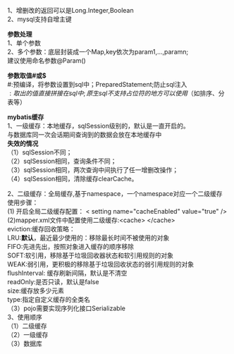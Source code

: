 1、增删改的返回可以是Long.Integer,Boolean  
2、mysql支持自增主键  


**参数处理**  
1、单个参数  
2、多个参数：底层封装成一个Map,key依次为param1,...,paramn;  
    建议使用命名参数@Param()   

**参数取值#或$**  
\#:预编译，将参数设置到sql中；PreparedStatement;防止sql注入  
$:取出的值直接拼接在sql中;原生sql不支持占位符的地方可以使用$（如排序、分表等）  
   
    
**mybatis缓存**  
1、一级缓存：本地缓存，sqlSession级别的，默认是一直开启的。  
    与数据库同一次会话期间查询到的数据会放在本地缓存中  
  **失效的情况**  
  （1）sqlSession不同；  
  （2）sqlSession相同，查询条件不同；  
  （3）sqlSession相同，两次查询中间执行了任一增删改操作；  
  （4）sqlSession相同，清除缓存clearCache。  
    
2、二级缓存：全局缓存,基于namespace，一个namespace对应一个二级缓存  
    使用步骤：    
    (1) 开启全局二级缓存配置： &lt; setting name="cacheEnabled" value="true" /&gt;   
    (2)mapper.xml文件中配置使用二级缓存:&lt;cache&gt; &lt;/cache&gt;   
       eviction:缓存回收策略：  
        LRU:**默认**，最近最少使用的：移除最长时间不被使用的对象  
        FIFO:先进先出，按照对象进入缓存的顺序移除  
        SOFT:软引用，移除基于垃圾回收器状态和软引用规则的对象  
        WEAK:弱引用，更积极的移除基于垃圾回收状态的弱引用规则的对象  
       flushInterval: 缓存刷新间隔，默认是不清空  
       readOnly:是否只读，默认是false  
       size:缓存放多少元素  
       type:指定自定义缓存的全类名  
    （3）pojo需要实现序列化接口Serializable      
3、使用顺序  
（1）二级缓存  
（2）一级缓存  
（3）数据库  

